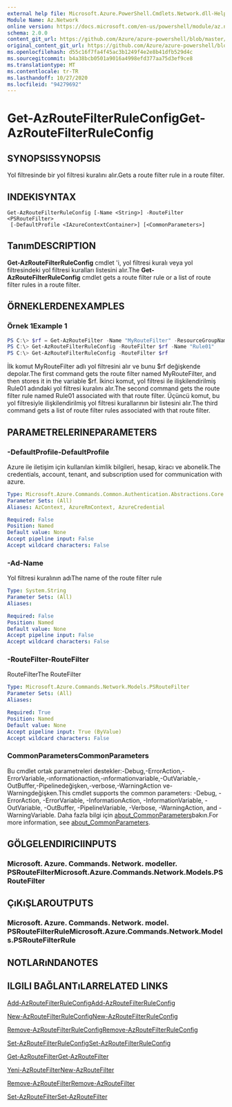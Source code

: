 ```yaml
---
external help file: Microsoft.Azure.PowerShell.Cmdlets.Network.dll-Help.xml
Module Name: Az.Network
online version: https://docs.microsoft.com/en-us/powershell/module/az.network/get-azroutefilterruleconfig
schema: 2.0.0
content_git_url: https://github.com/Azure/azure-powershell/blob/master/src/Network/Network/help/Get-AzRouteFilterRuleConfig.md
original_content_git_url: https://github.com/Azure/azure-powershell/blob/master/src/Network/Network/help/Get-AzRouteFilterRuleConfig.md
ms.openlocfilehash: d55c16f7fa4f45ac3b1249f4e2e8b41dfb529d4c
ms.sourcegitcommit: b4a38bcb0501a9016a4998efd377aa75d3ef9ce8
ms.translationtype: MT
ms.contentlocale: tr-TR
ms.lasthandoff: 10/27/2020
ms.locfileid: "94279692"
---
```

# <span data-ttu-id="fc8ae-101">Get-AzRouteFilterRuleConfig</span><span class="sxs-lookup"><span data-stu-id="fc8ae-101">Get-AzRouteFilterRuleConfig</span></span>

## <span data-ttu-id="fc8ae-102">SYNOPSIS</span><span class="sxs-lookup"><span data-stu-id="fc8ae-102">SYNOPSIS</span></span>
<span data-ttu-id="fc8ae-103">Yol filtresinde bir yol filtresi kuralını alır.</span><span class="sxs-lookup"><span data-stu-id="fc8ae-103">Gets a route filter rule in a route filter.</span></span>

## <span data-ttu-id="fc8ae-104">INDEKI</span><span class="sxs-lookup"><span data-stu-id="fc8ae-104">SYNTAX</span></span>

```
Get-AzRouteFilterRuleConfig [-Name <String>] -RouteFilter <PSRouteFilter>
 [-DefaultProfile <IAzureContextContainer>] [<CommonParameters>]
```

## <span data-ttu-id="fc8ae-105">Tanım</span><span class="sxs-lookup"><span data-stu-id="fc8ae-105">DESCRIPTION</span></span>
<span data-ttu-id="fc8ae-106">**Get-AzRouteFilterRuleConfig** cmdlet 'i, yol filtresi kuralı veya yol filtresindeki yol filtresi kuralları listesini alır.</span><span class="sxs-lookup"><span data-stu-id="fc8ae-106">The **Get-AzRouteFilterRuleConfig** cmdlet gets a route filter rule or a list of route filter rules in a route filter.</span></span>

## <span data-ttu-id="fc8ae-107">ÖRNEKLERDEN</span><span class="sxs-lookup"><span data-stu-id="fc8ae-107">EXAMPLES</span></span>

### <span data-ttu-id="fc8ae-108">Örnek 1</span><span class="sxs-lookup"><span data-stu-id="fc8ae-108">Example 1</span></span>
```powershell
PS C:\> $rf = Get-AzRouteFilter -Name "MyRouteFilter" -ResourceGroupName "MyResourceGroup"
PS C:\> Get-AzRouteFilterRuleConfig -RouteFilter $rf -Name "Rule01"
PS C:\> Get-AzRouteFilterRuleConfig -RouteFilter $rf
```

<span data-ttu-id="fc8ae-109">İlk komut MyRouteFilter adlı yol filtresini alır ve bunu $rf değişkende depolar.</span><span class="sxs-lookup"><span data-stu-id="fc8ae-109">The first command gets the route filter named MyRouteFilter, and then stores it in the variable $rf.</span></span>
<span data-ttu-id="fc8ae-110">İkinci komut, yol filtresi ile ilişkilendirilmiş Rule01 adındaki yol filtresi kuralını alır.</span><span class="sxs-lookup"><span data-stu-id="fc8ae-110">The second command gets the route filter rule named Rule01 associated with that route filter.</span></span>
<span data-ttu-id="fc8ae-111">Üçüncü komut, bu yol filtresiyle ilişkilendirilmiş yol filtresi kurallarının bir listesini alır.</span><span class="sxs-lookup"><span data-stu-id="fc8ae-111">The third command gets a list of route filter rules associated with that route filter.</span></span>

## <span data-ttu-id="fc8ae-112">PARAMETRELERINE</span><span class="sxs-lookup"><span data-stu-id="fc8ae-112">PARAMETERS</span></span>

### <span data-ttu-id="fc8ae-113">-DefaultProfile</span><span class="sxs-lookup"><span data-stu-id="fc8ae-113">-DefaultProfile</span></span>
<span data-ttu-id="fc8ae-114">Azure ile iletişim için kullanılan kimlik bilgileri, hesap, kiracı ve abonelik.</span><span class="sxs-lookup"><span data-stu-id="fc8ae-114">The credentials, account, tenant, and subscription used for communication with azure.</span></span>

```yaml
Type: Microsoft.Azure.Commands.Common.Authentication.Abstractions.Core.IAzureContextContainer
Parameter Sets: (All)
Aliases: AzContext, AzureRmContext, AzureCredential

Required: False
Position: Named
Default value: None
Accept pipeline input: False
Accept wildcard characters: False
```

### <span data-ttu-id="fc8ae-115">-Ad</span><span class="sxs-lookup"><span data-stu-id="fc8ae-115">-Name</span></span>
<span data-ttu-id="fc8ae-116">Yol filtresi kuralının adı</span><span class="sxs-lookup"><span data-stu-id="fc8ae-116">The name of the route filter rule</span></span>

```yaml
Type: System.String
Parameter Sets: (All)
Aliases:

Required: False
Position: Named
Default value: None
Accept pipeline input: False
Accept wildcard characters: False
```

### <span data-ttu-id="fc8ae-117">-RouteFilter</span><span class="sxs-lookup"><span data-stu-id="fc8ae-117">-RouteFilter</span></span>
<span data-ttu-id="fc8ae-118">RouteFilter</span><span class="sxs-lookup"><span data-stu-id="fc8ae-118">The RouteFilter</span></span>

```yaml
Type: Microsoft.Azure.Commands.Network.Models.PSRouteFilter
Parameter Sets: (All)
Aliases:

Required: True
Position: Named
Default value: None
Accept pipeline input: True (ByValue)
Accept wildcard characters: False
```

### <span data-ttu-id="fc8ae-119">CommonParameters</span><span class="sxs-lookup"><span data-stu-id="fc8ae-119">CommonParameters</span></span>
<span data-ttu-id="fc8ae-120">Bu cmdlet ortak parametreleri destekler:-Debug,-ErrorAction,-ErrorVariable,-ınformationaction,-ınformationvariable,-OutVariable,-OutBuffer,-Pipelinedeğişken,-verbose,-WarningAction ve-Warningdeğişken.</span><span class="sxs-lookup"><span data-stu-id="fc8ae-120">This cmdlet supports the common parameters: -Debug, -ErrorAction, -ErrorVariable, -InformationAction, -InformationVariable, -OutVariable, -OutBuffer, -PipelineVariable, -Verbose, -WarningAction, and -WarningVariable.</span></span> <span data-ttu-id="fc8ae-121">Daha fazla bilgi için [about_CommonParameters](http://go.microsoft.com/fwlink/?LinkID=113216)bakın.</span><span class="sxs-lookup"><span data-stu-id="fc8ae-121">For more information, see [about_CommonParameters](http://go.microsoft.com/fwlink/?LinkID=113216).</span></span>

## <span data-ttu-id="fc8ae-122">GÖLGELENDIRICI</span><span class="sxs-lookup"><span data-stu-id="fc8ae-122">INPUTS</span></span>

### <span data-ttu-id="fc8ae-123">Microsoft. Azure. Commands. Network. modeller. PSRouteFilter</span><span class="sxs-lookup"><span data-stu-id="fc8ae-123">Microsoft.Azure.Commands.Network.Models.PSRouteFilter</span></span>

## <span data-ttu-id="fc8ae-124">ÇıKıŞLAR</span><span class="sxs-lookup"><span data-stu-id="fc8ae-124">OUTPUTS</span></span>

### <span data-ttu-id="fc8ae-125">Microsoft. Azure. Commands. Network. model. PSRouteFilterRule</span><span class="sxs-lookup"><span data-stu-id="fc8ae-125">Microsoft.Azure.Commands.Network.Models.PSRouteFilterRule</span></span>

## <span data-ttu-id="fc8ae-126">NOTLARıNDA</span><span class="sxs-lookup"><span data-stu-id="fc8ae-126">NOTES</span></span>

## <span data-ttu-id="fc8ae-127">ILGILI BAĞLANTıLAR</span><span class="sxs-lookup"><span data-stu-id="fc8ae-127">RELATED LINKS</span></span>

[<span data-ttu-id="fc8ae-128">Add-AzRouteFilterRuleConfig</span><span class="sxs-lookup"><span data-stu-id="fc8ae-128">Add-AzRouteFilterRuleConfig</span></span>](./Add-AzRouteFilterRuleConfig.md)

[<span data-ttu-id="fc8ae-129">New-AzRouteFilterRuleConfig</span><span class="sxs-lookup"><span data-stu-id="fc8ae-129">New-AzRouteFilterRuleConfig</span></span>](./New-AzRouteFilterRuleConfig.md)

[<span data-ttu-id="fc8ae-130">Remove-AzRouteFilterRuleConfig</span><span class="sxs-lookup"><span data-stu-id="fc8ae-130">Remove-AzRouteFilterRuleConfig</span></span>](./Remove-AzRouteFilterRuleConfig.md)

[<span data-ttu-id="fc8ae-131">Set-AzRouteFilterRuleConfig</span><span class="sxs-lookup"><span data-stu-id="fc8ae-131">Set-AzRouteFilterRuleConfig</span></span>](./Set-AzRouteFilterRuleConfig.md)

[<span data-ttu-id="fc8ae-132">Get-AzRouteFilter</span><span class="sxs-lookup"><span data-stu-id="fc8ae-132">Get-AzRouteFilter</span></span>](./Get-AzRouteFilter.md)

[<span data-ttu-id="fc8ae-133">Yeni-AzRouteFilter</span><span class="sxs-lookup"><span data-stu-id="fc8ae-133">New-AzRouteFilter</span></span>](./New-AzRouteFilter.md)

[<span data-ttu-id="fc8ae-134">Remove-AzRouteFilter</span><span class="sxs-lookup"><span data-stu-id="fc8ae-134">Remove-AzRouteFilter</span></span>](./Remove-AzRouteFilter.md)

[<span data-ttu-id="fc8ae-135">Set-AzRouteFilter</span><span class="sxs-lookup"><span data-stu-id="fc8ae-135">Set-AzRouteFilter</span></span>](./Set-AzRouteFilter.md)
